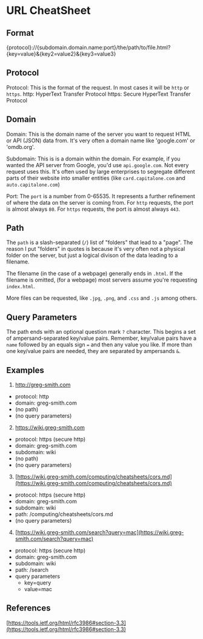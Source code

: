 # URL CheatSheet

## Format
{protocol}://{subdomain.domain.name:port}/the/path/to/file.html?{key=value}&{key2=value2}&{key3=value3}

## Protocol
Protocol: This is the format of the request. In most cases it will be `http` or `https`.
http: HyperText Transfer Protocol
https: Secure HyperText Transfer Protocol

## Domain
Domain: This is the domain name of the server you want to request HTML or API (JSON) data from. It's very often a domain name like 'google.com' or 'omdb.org'.

Subdomain: This is is a domain within the domain. For example, if you wanted the API server from Google, you'd use `api.google.com`. Not every request uses this. It's often used by large enterprises to segregate different parts of their website into smaller entities (like `card.capitalone.com` and `auto.capitalone.com`)

Port: The `port` is a number from 0-65535. It represents a further refinement of where the data on the server is coming from. For `http` requests, the port is almost always `80`. For `https` requests, the port is almost always `443`.

## Path
The `path` is a slash-separated (`/`) list of "folders" that lead to a "page". The reason I put "folders" in quotes is because it's very often not a physical folder on the server, but just a logical divison of the data leading to a filename.

The filename (in the case of a webpage) generally ends in `.html`. If the filename is omitted, (for a webpage) most servers assume you're requesting `index.html`.

More files can be requested, like `.jpg`, `.png`, and `.css` and `.js` among others.

## Query Parameters
The path ends with an optional question mark `?` character. This begins a set of ampersand-separated key/value pairs. Remember, key/value pairs have a `name` followed by an equals sign `=` and then any value you like. If more than one key/value pairs are needed, they are separated by ampersands `&`.

## Examples

1. http://greg-smith.com
- protocol: http
- domain: greg-smith.com
- (no path)
- (no query parameters)

2. https://wiki.greg-smith.com
- protocol: https (secure http)
- domain: greg-smith.com
- subdomain: wiki
- (no path)
- (no query parameters)

3. [https://wiki.greg-smith.com/computing/cheatsheets/cors.md](https://wiki.greg-smith.com/computing/cheatsheets/cors.md)
- protocol: https (secure http)
- domain: greg-smith.com
- subdomain: wiki
- path: /computing/cheatsheets/cors.md
- (no query parameters)

4. [https://wiki.greg-smith.com/search?query=mac](https://wiki.greg-smith.com/search?query=mac)
- protocol: https (secure http)
- domain: greg-smith.com
- subdomain: wiki
- path: /search
- query parameters
	- key=query
	- value=mac

## References
[https://tools.ietf.org/html/rfc3986#section-3.3](https://tools.ietf.org/html/rfc3986#section-3.3)


<!--stackedit_data:
eyJoaXN0b3J5IjpbMTA3MzYzNzcyMCw5Nzc3ODEyMDMsLTE2MT
M2NjM5MjMsMjk1NDk1NDc0XX0=
-->